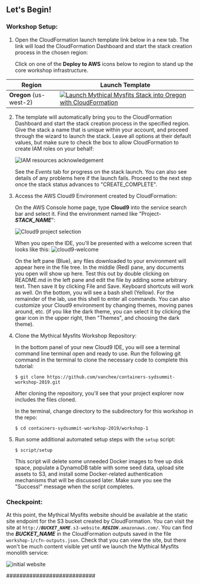 ## Let's Begin!

### Workshop Setup:

1. Open the CloudFormation launch template link below in a new tab. The link will load the CloudFormation Dashboard and start the stack creation process in the chosen region:

    Click on one of the **Deploy to AWS** icons below to region to stand up the core workshop infrastructure.

| Region | Launch Template |
| ------------ | ------------- |
| **Oregon** (us-west-2) | [![Launch Mythical Mysfits Stack into Oregon with CloudFormation](/images/deploy-to-aws.png)](https://console.aws.amazon.com/cloudformation/home?region=us-west-2#/stacks/new?stackName=mythical-mysfits-fargate&templateURL=https://s3-us-west-2.amazonaws.com/pv-containers-images-bucket/core.yml) |

2. The template will automatically bring you to the CloudFormation Dashboard and start the stack creation process in the specified region. Give the stack a name that is unique within your account, and proceed through the wizard to launch the stack. Leave all options at their default values, but make sure to check the box to allow CloudFormation to create IAM roles on your behalf:

    ![IAM resources acknowledgement](images/00-cf-create.png)

    See the *Events* tab for progress on the stack launch. You can also see details of any problems here if the launch fails. Proceed to the next step once the stack status advances to "CREATE_COMPLETE".

3. Access the AWS Cloud9 Environment created by CloudFormation:

    On the AWS Console home page, type **Cloud9** into the service search bar and select it. Find the environment named like "Project-***STACK_NAME***":

    ![Cloud9 project selection](images/00-cloud9-select.png)

    When you open the IDE, you'll be presented with a welcome screen that looks like this:
    ![cloud9-welcome](images/00-cloud9-welcome.png)

    On the left pane (Blue), any files downloaded to your environment will appear here in the file tree. In the middle (Red) pane, any documents you open will show up here. Test this out by double clicking on README.md in the left pane and edit the file by adding some arbitrary text. Then save it by clicking File and Save. Keyboard shortcuts will work as well. On the bottom, you will see a bash shell (Yellow). For the remainder of the lab, use this shell to enter all commands. You can also customize your Cloud9 environment by changing themes, moving panes around, etc. (if you like the dark theme, you can select it by clicking the gear icon in the upper right, then "Themes", and choosing the dark theme).

4. Clone the Mythical Mysfits Workshop Repository:

    In the bottom panel of your new Cloud9 IDE, you will see a terminal command line terminal open and ready to use.  Run the following git command in the terminal to clone the necessary code to complete this tutorial:

    ```
    $ git clone https://github.com/vanchee/containers-sydsummit-workshop-2019.git
    ```

    After cloning the repository, you'll see that your project explorer now includes the files cloned.

    In the terminal, change directory to the subdirectory for this workshop in the repo:

    ```
    $ cd containers-sydsummit-workshop-2019/workshop-1
    ```

5. Run some additional automated setup steps with the `setup` script:

    ```
    $ script/setup
    ```

    This script will delete some unneeded Docker images to free up disk space, populate a DynamoDB table with some seed data, upload site assets to S3, and install some Docker-related authentication mechanisms that will be discussed later. Make sure you see the "Success!" message when the script completes.


### Checkpoint:
At this point, the Mythical Mysfits website should be available at the static site endpoint for the S3 bucket created by CloudFormation. You can visit the site at <code>http://<b><i>BUCKET_NAME</i></b>.s3-website.<b><i>REGION</i></b>.amazonaws.com/</code>. You can find the ***BUCKET_NAME*** in the CloudFormation outputs saved in the file `workshop-1/cfn-outputs.json`. Check that you can view the site, but there won't be much content visible yet until we launch the Mythical Mysfits monolith service:

![initial website](images/00-website.png)

###########################
